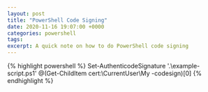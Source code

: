 ```yaml
---
layout: post
title: "PowerShell Code Signing"
date: 2020-11-16 19:07:00 +0000
categories: powershell
tags: 
excerpt: A quick note on how to do PowerShell code signing
---
```



{% highlight powershell %}
Set-AuthenticodeSignature '.\example-script.ps1' @(Get-ChildItem cert:\CurrentUser\My -codesign)[0]
{% endhighlight %}

